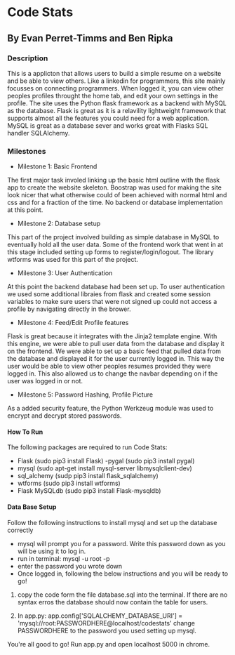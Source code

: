 # Code Stats

## By Evan Perret-Timms and Ben Ripka

### Description

This is a applicton that allows users to build a simple resume on a website and
be able to view others. Like a linkedin for programmers, this site mainly focusses on connecting
programmers. When logged it, you can view other peoples profiles throught the home tab,
and edit your own settings in the profile. The site uses the Python flask framework as a backend with MySQL 
as the database. Flask is great as it is a relavility lightweight framework that supports almost all the features you could need for a web application. MySQL is great as a database sever and works great with Flasks SQL handler SQLAlchemy.

### Milestones

* Milestone 1: Basic Frontend

The first major task involed linking up the basic html outline with the  flask app to create the website skeleton. Boostrap was used for making the site look nicer that what otherwise could of been achieved with normal html and css and for a fraction of the time. No backend or database implementation at this point.

* Milestone 2: Database setup

This part of the project involved building as simple database in MySQL to eventually hold all the user data. Some of the frontend work that went in at this stage included setting up forms to register/login/logout. The library wtforms was used for this part of the project.

* Milestone 3: User Authentication

At this point the backend database had been set up. To user authentication we used some additional libraies from flask and created some session variables to make sure users that were not signed up could not access a profile by navigating directly in the brower.

* Milestone 4: Feed/Edit Profile features

Flask is great because it integrates with the Jinja2 template engine. With this engine, we were able to pull user data from the database and display it on the frontend. We were able to set up a basic feed that pulled data from the database and displayed it for the user currently logged in. This way the user would be able to view other peoples resumes provided they were logged in. This also allowed us to change the navbar depending on if the user was logged in or not.

* Milestone 5: Password Hashing, Profile Picture

As a added security feature, the Python Werkzeug module was used to encrypt and decrypt stored passwords.

#### How To Run

The following packages are required to run Code Stats:
- Flask (sudo pip3 install Flask)
-pygal (sudo pip3 install pygal)
- mysql (sudo apt-get install mysql-server libmysqlclient-dev)
- sql_alchemy (sudp pip3 install flask_sqlalchemy)
- wtforms (sudo pip3 install wtforms)
- Flask MySQLdb (sudo pip3 install Flask-mysqldb)

#### Data Base Setup
Follow the following instructions to install mysql and set up the database correctly
- mysql will prompt you for a password. Write this password down as you will be using it to log in.
- run in terminal: mysql -u root -p 
- enter the password you wrote down
- Once logged in, following the below instructions and you will be ready to go!

1. copy the code form the file database.sql into the terminal. If there are no syntax erros the database should now contain the table for users.

2. In app.py:
 app.config['SQLALCHEMY_DATABASE_URI'] = 'mysql://root:PASSWORDHERE@localhost/codestats' 
 change PASSWORDHERE to the password you used setting up mysql.

 You're all good to go! Run app.py and open localhost 5000 in chrome.